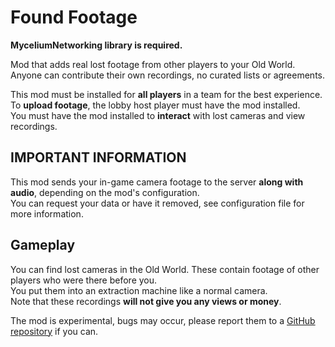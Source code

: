 # Found Footage

**MyceliumNetworking library is required.**

Mod that adds real lost footage from other players to your Old World. Anyone can contribute their own recordings, no curated lists or agreements.

This mod must be installed for **all players** in a team for the best experience.  
To **upload footage**, the lobby host player must have the mod installed.  
You must have the mod installed to **interact** with lost cameras and view recordings.

## IMPORTANT INFORMATION

This mod sends your in-game camera footage to the server __along with audio__, depending on the mod's configuration.  
You can request your data or have it removed, see configuration file for more information.

## Gameplay

You can find lost cameras in the Old World. These contain footage of other players who were there before you.  
You put them into an extraction machine like a normal camera.  
Note that these recordings **will not give you any views or money**.

The mod is experimental, bugs may occur, please report them to a [GitHub repository](https://github.com/Assasans/found-footage/issues) if you can.
